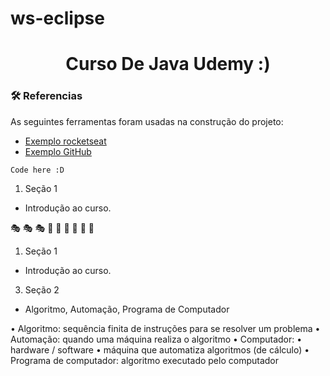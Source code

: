 # ws-eclipse
<h1 align="center">Curso De Java Udemy :)</h1>

### 🛠 Referencias 

As seguintes ferramentas foram usadas na construção do projeto:

- [Exemplo rocketseat](https://blog.rocketseat.com.br/como-fazer-um-bom-readme/#-t-tulo-e-descri-o)
- [Exemplo GitHub](https://docs.github.com/pt/get-started/writing-on-github/getting-started-with-writing-and-formatting-on-github/basic-writing-and-formatting-syntax)



```
Code here :D
```



1. Seção 1
  - Introdução ao curso.

:performing_arts:	:performing_arts:	:performing_arts:	 :rainbow:	:rainbow:	:rainbow:	:dizzy:	:dizzy:	:dizzy:	

1. Seção 1
  - Introdução ao curso.
3. Seção 2
  - Algoritmo, Automação, Programa  de Computador

  • Algoritmo: sequência finita de instruções para se resolver um problema
      • Automação: quando uma máquina realiza o algoritmo
  • Computador:
      • hardware / software
      • máquina que automatiza algoritmos (de cálculo)
      • Programa de computador: algoritmo executado pelo computador
